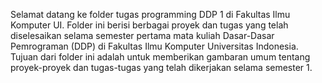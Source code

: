 Selamat datang ke folder tugas programming DDP 1 di Fakultas Ilmu Komputer UI. Folder ini berisi berbagai proyek dan tugas yang telah diselesaikan selama semester pertama mata kuliah Dasar-Dasar Pemrograman (DDP) di Fakultas Ilmu Komputer Universitas Indonesia. Tujuan dari folder ini adalah untuk memberikan gambaran umum tentang proyek-proyek dan tugas-tugas yang telah dikerjakan selama semester 1.
